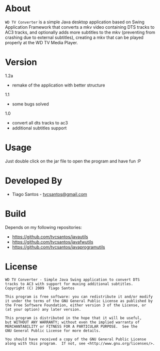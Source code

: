 About
=====
`WD TV Converter` is a simple Java desktop application based on Swing
Application Framework that converts a mkv video containing DTS tracks
to AC3 tracks, and optionally adds more subtitles to the mkv
(preventing from crashing due to external subtitles), creating a mkv
that can be played properly at the WD TV Media Player.

Version
=====
1.2a
* remake of the application with better structure

1.1
* some bugs solved

1.0

* convert all dts tracks to ac3
* additional subtitles support

Usage
=====
Just double click on the jar file to open the program and have fun :P

Developed By
============
* Tiago Santos - <tvcsantos@gmail.com>

Build
============
Depends on my following repositories:
* https://github.com/tvcsantos/javautils
* https://github.com/tvcsantos/javafwutils
* https://github.com/tvcsantos/javaprogramutils


License
=======
    WD TV Converter - Simple Java Swing application to convert DTS
	tracks to AC3 with support for muxing additional subtitles.
    Copyright (C) 2009  Tiago Santos

    This program is free software: you can redistribute it and/or modify
    it under the terms of the GNU General Public License as published by
    the Free Software Foundation, either version 3 of the License, or
    (at your option) any later version.

    This program is distributed in the hope that it will be useful,
    but WITHOUT ANY WARRANTY; without even the implied warranty of
    MERCHANTABILITY or FITNESS FOR A PARTICULAR PURPOSE.  See the
    GNU General Public License for more details.

    You should have received a copy of the GNU General Public License
    along with this program.  If not, see <http://www.gnu.org/licenses/>.
